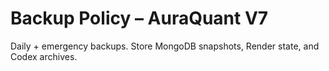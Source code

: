# Backup Policy – AuraQuant V7

Daily + emergency backups. Store MongoDB snapshots, Render state, and Codex archives.